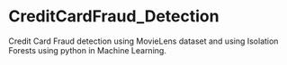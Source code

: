 # CreditCardFraud_Detection
 Credit Card Fraud detection using MovieLens dataset and using Isolation Forests using python in Machine Learning.

